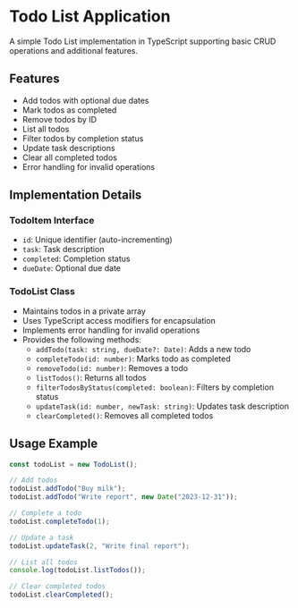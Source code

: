 # Todo List Application

A simple Todo List implementation in TypeScript supporting basic CRUD operations and additional features.

## Features

- Add todos with optional due dates
- Mark todos as completed
- Remove todos by ID
- List all todos
- Filter todos by completion status
- Update task descriptions
- Clear all completed todos
- Error handling for invalid operations

## Implementation Details

### TodoItem Interface
- `id`: Unique identifier (auto-incrementing)
- `task`: Task description
- `completed`: Completion status
- `dueDate`: Optional due date

### TodoList Class
- Maintains todos in a private array
- Uses TypeScript access modifiers for encapsulation
- Implements error handling for invalid operations
- Provides the following methods:
  - `addTodo(task: string, dueDate?: Date)`: Adds a new todo
  - `completeTodo(id: number)`: Marks todo as completed
  - `removeTodo(id: number)`: Removes a todo
  - `listTodos()`: Returns all todos
  - `filterTodosByStatus(completed: boolean)`: Filters by completion status
  - `updateTask(id: number, newTask: string)`: Updates task description
  - `clearCompleted()`: Removes all completed todos

## Usage Example

```typescript
const todoList = new TodoList();

// Add todos
todoList.addTodo("Buy milk");
todoList.addTodo("Write report", new Date("2023-12-31"));

// Complete a todo
todoList.completeTodo(1);

// Update a task
todoList.updateTask(2, "Write final report");

// List all todos
console.log(todoList.listTodos());

// Clear completed todos
todoList.clearCompleted();
